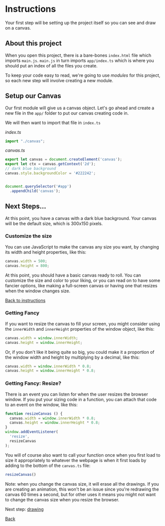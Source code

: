 # Instructions  
Your first step will be setting up the project itself so you can see and draw on a canvas. 

## About this project
When you open this project, there is a bare-bones `index.html` file which imports `main.js`.  `main.js` in turn imports `app/index.ts` which is where you should put an index of all the files you create.

To keep your code easy to read, we're going to use *modules* for this project, so each new step will involve creating a new module.

## Setup our Canvas

Our first module will give us a canvas object. Let's go ahead and create a new file in the `app/` folder to put our canvas creating code in.

We will then want to import that file in `index.ts`

*index.ts*
```typescript
import "./canvas";
```
*canvas.ts*

```typescript
export let canvas = document.createElement('canvas');
export let ctx = canvas.getContext('2d');
// dark blue background
canvas.style.backgroundColor = '#222242';


document.querySelector('#app')
  .appendChild('canvas');
```

## Next Steps...

At this point, you have a canvas with a dark blue background. Your canvas will be the default size, which is 300x150 pixels.

### Customize the size

You can use JavaScript to make the canvas any size you want, by changing its width and height properties, like this:

```typescript
canvas.width = 500;
canvas.height = 800;
```

At this point, you should have a basic canvas ready to roll. You can customize the size and color to your liking, or you can read on to have some fancier options, like making a full-screen canvas or having one that resizes when the window changes size.

[Back to instructions](instructions.md)

### Getting Fancy

If you want to resize the canvas to fill your screen, you might consider using the `innerWidth` and `innerHeight` properties of the window object, like this:

```typescript
canvas.width = window.innerWidth;
canvas.height = window.innerHeight;
```

Or, if you don't like it being quite so big, you could make it a proportion of the window width and height by multiplying by a decimal, like this:

```typescript
canvas.width = window.innerWidth * 0.8;
canvas.height = window.innerHeight * 0.8;
```

### Getting Fancy: Resize?

There is an event you can listen for when the user resizes the browser window. If you put your sizing code in a function, you can attach that code to an event on the window, like this:

```typescript
function resizeCanvas () {
  canvas.width = window.innerWidth * 0.8;
  canvas.height = window.innerHeight * 0.8;
}
window.addEventListener(
  'resize',
  resizeCanvas
);
```

You will of course also want to call your function once when you first load to size it appropriately to whatever the webpage is when it first loads by adding to the bottom of the `canvas.ts` file:

```typescript
resizeCanvas()
```

Note: when you change the canvas size, it will erase all the drawings. If you are creating an animation, this won't be an issue since you're redrawing the canvas 60 times a second, but for other uses it means you might not want to change the canvas size when you resize the browser.

Next step: [drawing](draw.md)

[Back](index.md)
